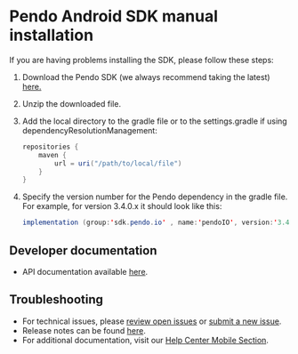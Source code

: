 # Pendo Android SDK manual installation

If you are having problems installing the SDK, please follow these steps:

1. Download the Pendo SDK (we always recommend taking the latest) <a href="https://pendo.jfrog.io/ui/native/androidx-release/manual/" target="_blank">here.</a>

2. Unzip the downloaded file.

3. Add the local directory to the gradle file or to the settings.gradle if using dependencyResolutionManagement:

    ```java
    repositories {
        maven {
            url = uri("/path/to/local/file")
        }
    } 
    ```

4. Specify the version number for the Pendo dependency in the gradle file. <br>For example, for version 3.4.0.x it should look like this: 

    ```java
    implementation (group:'sdk.pendo.io' , name:'pendoIO', version:'3.4.0.x', changing:true)
    ```

## Developer documentation

- API documentation available [here](/api-documentation/native-android-apis.md).


## Troubleshooting

- For technical issues, please [review open issues](https://github.com/pendo-io/pendo-mobile-sdk/issues) or [submit a new issue](https://github.com/pendo-io/pendo-mobile-sdk/issues).
- Release notes can be found [here](https://developers.pendo.io/category/mobile-sdk/).
- For additional documentation, visit our [Help Center Mobile Section](https://support.pendo.io/hc/en-us/categories/23324531103771-Mobile-implementation).

